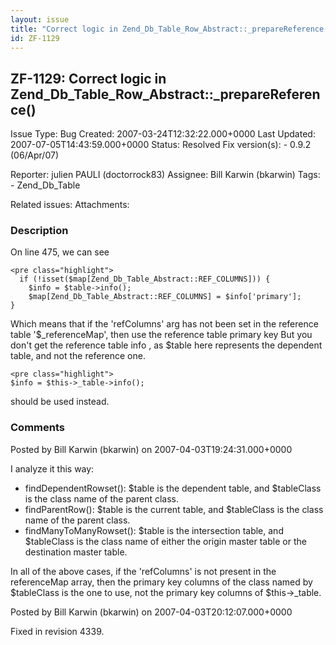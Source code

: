 ```yaml
---
layout: issue
title: "Correct logic in Zend_Db_Table_Row_Abstract::_prepareReference()"
id: ZF-1129
---
```


ZF-1129: Correct logic in Zend\_Db\_Table\_Row\_Abstract::\_prepareReference()
------------------------------------------------------------------------------

 Issue Type: Bug Created: 2007-03-24T12:32:22.000+0000 Last Updated: 2007-07-05T14:43:59.000+0000 Status: Resolved Fix version(s): - 0.9.2 (06/Apr/07)
 
 Reporter:  julien PAULI (doctorrock83)  Assignee:  Bill Karwin (bkarwin)  Tags: - Zend\_Db\_Table
 
 Related issues: 
 Attachments: 
### Description

On line 475, we can see

 
    <pre class="highlight">
      if (!isset($map[Zend_Db_Table_Abstract::REF_COLUMNS])) {
        $info = $table->info();
        $map[Zend_Db_Table_Abstract::REF_COLUMNS] = $info['primary'];
    }


Which means that if the 'refColumns' arg has not been set in the reference table '$\_referenceMap', then use the reference table primary key But you don't get the reference table info , as $table here represents the dependent table, and not the reference one.

 
    <pre class="highlight">
    $info = $this->_table->info();


should be used instead.

 

 

### Comments

Posted by Bill Karwin (bkarwin) on 2007-04-03T19:24:31.000+0000

I analyze it this way:

- findDependentRowset(): $table is the dependent table, and $tableClass is the class name of the parent class.
- findParentRow(): $table is the current table, and $tableClass is the class name of the parent class.
- findManyToManyRowset(): $table is the intersection table, and $tableClass is the class name of either the origin master table or the destination master table.

In all of the above cases, if the 'refColumns' is not present in the referenceMap array, then the primary key columns of the class named by $tableClass is the one to use, not the primary key columns of $this->\_table.

 

 

Posted by Bill Karwin (bkarwin) on 2007-04-03T20:12:07.000+0000

Fixed in revision 4339.

 

 